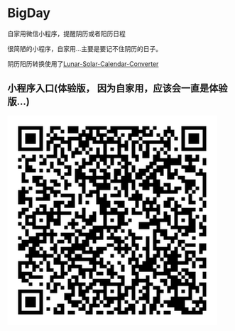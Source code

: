 # BigDay
自家用微信小程序，提醒阴历或者阳历日程

很简陋的小程序，自家用...主要是要记不住阴历的日子。

阴历阳历转换使用了[Lunar-Solar-Calendar-Converter](https://github.com/isee15/Lunar-Solar-Calendar-Converter)

## 小程序入口(体验版， 因为自家用，应该会一直是体验版...)
![](https://github.com/shady831213/BigDay/blob/master/bigday.jpg)
